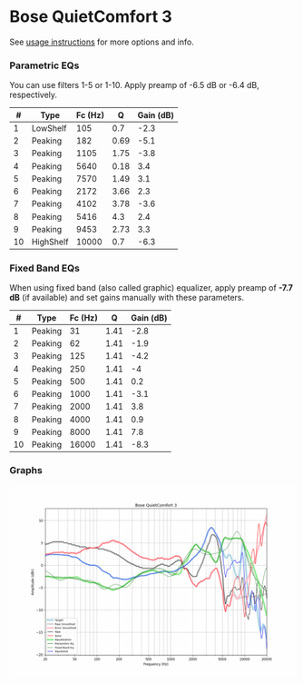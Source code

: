 # Bose QuietComfort 3
See [usage instructions](https://github.com/jaakkopasanen/AutoEq#usage) for more options and info.

### Parametric EQs
You can use filters 1-5 or 1-10. Apply preamp of -6.5 dB or -6.4 dB, respectively.

|   # | Type      |   Fc (Hz) |    Q |   Gain (dB) |
|-----|-----------|-----------|------|-------------|
|   1 | LowShelf  |       105 | 0.7  |        -2.3 |
|   2 | Peaking   |       182 | 0.69 |        -5.1 |
|   3 | Peaking   |      1105 | 1.75 |        -3.8 |
|   4 | Peaking   |      5640 | 0.18 |         3.4 |
|   5 | Peaking   |      7570 | 1.49 |         3.1 |
|   6 | Peaking   |      2172 | 3.66 |         2.3 |
|   7 | Peaking   |      4102 | 3.78 |        -3.6 |
|   8 | Peaking   |      5416 | 4.3  |         2.4 |
|   9 | Peaking   |      9453 | 2.73 |         3.3 |
|  10 | HighShelf |     10000 | 0.7  |        -6.3 |

### Fixed Band EQs
When using fixed band (also called graphic) equalizer, apply preamp of **-7.7 dB** (if available) and set gains manually with these parameters.

|   # | Type    |   Fc (Hz) |    Q |   Gain (dB) |
|-----|---------|-----------|------|-------------|
|   1 | Peaking |        31 | 1.41 |        -2.8 |
|   2 | Peaking |        62 | 1.41 |        -1.9 |
|   3 | Peaking |       125 | 1.41 |        -4.2 |
|   4 | Peaking |       250 | 1.41 |        -4   |
|   5 | Peaking |       500 | 1.41 |         0.2 |
|   6 | Peaking |      1000 | 1.41 |        -3.1 |
|   7 | Peaking |      2000 | 1.41 |         3.8 |
|   8 | Peaking |      4000 | 1.41 |         0.9 |
|   9 | Peaking |      8000 | 1.41 |         7.8 |
|  10 | Peaking |     16000 | 1.41 |        -8.3 |

### Graphs
![](./Bose%20QuietComfort%203.png)
